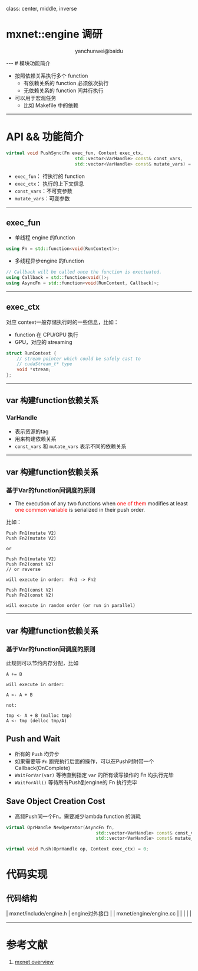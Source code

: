 class: center, middle, inverse

<style>
.highlight {
color: red;
text-weight: bold;
}
</style>

# mxnet::engine 调研
<p align="center">yanchunwei@baidu</p>
---
# 模块功能简介

- 按照依赖关系执行多个 function
  - 有依赖关系的 function 必须依次执行
  - 无依赖关系的 function 间并行执行
- 可以用于宏观任务
  - 比如 Makefile 中的依赖

---

# API && 功能简介
```c++
virtual void PushSync(Fn exec_fun, Context exec_ctx,
                          std::vector<VarHandle> const& const_vars,
                          std::vector<VarHandle> const& mutate_vars) = 0;
```

- `exec_fun`： 待执行的 function
- `exec_ctx`： 执行的上下文信息
- `const_vars`：不可变参数
- `mutate_vars`：可变参数

---
## exec_fun

- 单线程 engine 的function
```c++
using Fn = std::function<void(RunContext)>;
```

- 多线程异步engine 的function
```c++
// Callback will be called once the function is exectuated.
using Callback = std::function<void()>;
using AsyncFn = std::function<void(RunContext, Callback)>;
```

---
## exec_ctx
对应 context一般存储执行时的一些信息，比如：

- function 在 CPU/GPU 执行
- GPU，对应的 streaming

```c++
struct RunContext {
    // stream pointer which could be safely cast to
    // cudaStream_t* type
    void *stream;
};
```

---
## var 构建function依赖关系
### VarHandle
- 表示资源的tag
- 用来构建依赖关系
- `const_vars` 和 `mutate_vars` 表示不同的依赖关系

---
## var 构建function依赖关系
### 基于Var的function间调度的原则

- The execution of any two functions when <span class="highlight">one of them</span> modifies 
at least <span class="highlight">one common variable</span> is serialized in their push order.

比如：

```
Push Fn1(mutate V2)
Push Fn2(mutate V2)

or 

Push Fn1(mutate V2)
Push Fn2(const V2)
// or reverse

will execute in order:  Fn1 -> Fn2

Push Fn1(const V2)
Push Fn2(const V2)

will execute in random order (or run in parallel)
```
---
## var 构建function依赖关系
### 基于Var的function间调度的原则
此规则可以节约内存分配，比如

```
A += B

will execute in order:

A <- A + B

not:

tmp <- A + B (malloc tmp)
A <- tmp (delloc tmp/A)
```

## Push and Wait
- 所有的 `Push` 均异步
- 如果需要等 `Fn` 跑完执行后面的操作，可以在Push时附带一个 Callback(OnComplete)
- `WaitForVar(var)` 等待直到指定 `var` 的所有读写操作的 Fn 均执行完毕
- `WaitForAll()` 等待所有Push到engine的 Fn 执行完毕

## Save Object Creation Cost
- 高频Push同一个Fn，需要减少lambda function 的消耗

```c++
virtual OprHandle NewOperator(AsyncFn fn,
                                  std::vector<VarHandle> const& const_vars,
                                  std::vector<VarHandle> const& mutate_vars) = 0;

virtual void Push(OprHandle op, Context exec_ctx) = 0;
```
# 代码实现
## 代码结构

| mxnet/include/engine.h | engine对外接口 |
| mxnet/engine/engine.cc |                |
|                        |                |

---
# 参考文献
1. [mxnet overview](http://mxnet.io/architecture/overview.html)
